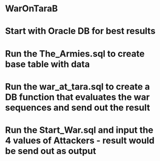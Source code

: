 # WarOnTaraB
# Start with Oracle DB for best results
# Run the The_Armies.sql to create base table with data
# Run the war_at_tara.sql to create a DB function that evaluates the war sequences and send out the result
# Run the Start_War.sql and input the 4 values of Attackers - result would be send out as output
